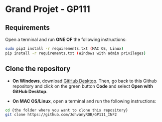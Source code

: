 # Grand Projet - GP111

## Requirements
Open a terminal and run **ONE OF** the following instructions:
```bash
sudo pip3 install -r requirements.txt (MAC OS, Linux)
pip install -r requirements.txt (Windows with admin privileges)
```

## Clone the repository
- **On Windows**, download [GitHub Desktop](https://desktop.github.com/). Then, go back to this Github repository and click on the green button **Code** and select **Open with GitHub Desktop**.

- **On MAC OS/Linux**, open a terminal and run the following instructions:
```bash
cd {the folder where you want to clone this repository}
git clone https://github.com/JohvanyROB/GP111_INF2
```